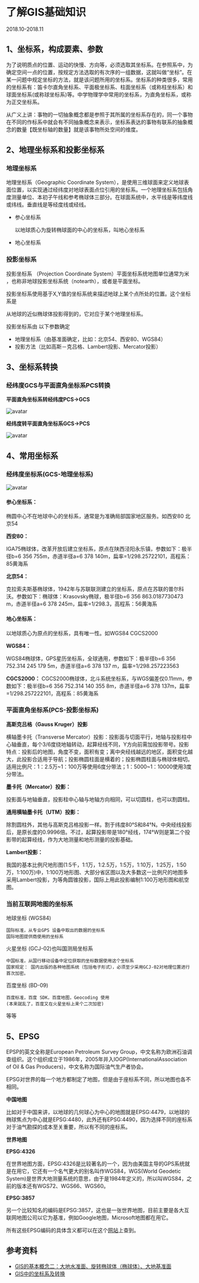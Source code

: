 # 了解GIS基础知识
2018.10-2018.11

## 1、坐标系，构成要素、参数

为了说明质点的位置、运动的快慢、方向等，必须选取其坐标系。在参照系中，为确定空间一点的位置，按规定方法选取的有次序的一组数据，这就叫做“坐标”。在某一问题中规定坐标的方法，就是该问题所用的坐标系。坐标系的种类很多，常用的坐标系有：笛卡尔直角坐标系、平面极坐标系、柱面坐标系（或称柱坐标系）和球面坐标系(或称球坐标系)等。中学物理学中常用的坐标系，为直角坐标系，或称为正交坐标系。

从广义上讲：事物的一切抽象概念都是参照于其所属的坐标系存在的，同一个事物在不同的作标系中就会有不同抽象概念来表示，坐标系表达的事物有联系的抽象概念的数量【既坐标轴的数量】就是该事物所处空间的维度。

## 2、地理坐标系和投影坐标系
 
### 地理坐标系
地理坐标系（Geographic Coordinate System），是使用三维球面来定义地球表面位置，以实现通过经纬度对地球表面点位引用的坐标系。一个地理坐标系包括角度测量单位、本初子午线和参考椭球体三部分。在球面系统中，水平线是等纬度线或纬线。垂直线是等经度线或经线。
- 参心坐标系 
    
    以地球质心为旋转椭球面的中心的坐标系，叫地心坐标系
    
- 地心坐标系

### 投影坐标系
投影坐标系 （Projection Coordinate System）平面坐标系统地图单位通常为米 ，也称非地球投影坐标系统（notearth），或者是平面坐标。

投影坐标系使用基于X,Y值的坐标系统来描述地球上某个点所处的位置。这个坐标系是

从地球的近似椭球体投影得到的，它对应于某个地理坐标系。

投影坐标系由 以下参数确定
- 地理坐标系（由基准面确定，比如：北京54、西安80、WGS84）
- 投影方法（比如高斯－克吕格、Lambert投影、Mercator投影）

## 3、坐标系转换
### 经纬度GCS与平面直角坐标系PCS转换
**平面直角坐标系转经纬度PCS->GCS**

![avatar](pcs2gcs.jpg)

**经纬度转平面直角坐标系GCS->PCS**

![avatar](gcs2pcs.jpg)

## 4、常用坐标系
### 经纬度坐标系(GCS-地理坐标系)
![avatar](gcs.png)


#### 参心坐标系：

椭圆中心不在地球中心的坐标系，通常是为准确局部国家地区服务。如西安80 北京54        

**西安80：** 

IGA75椭球体，改革开放后建立坐标系，原点在陕西泾阳永乐镇，参数如下：极半径b=6 356 755m，赤道半径a=6 378 140m，扁率=1/298.25722101，高程系：85黄海系

**北京54：**

克拉索夫斯基椭球体，1942年与苏联联测建立的坐标系，原点在苏联的普尔科沃。参数如下：椭球体：Krasovsky椭球，极半径b=6 356 863.0187730473 m，赤道半径a=6 378 245m，扁率=1/298.3，高程系：56黄海系

#### 地心坐标系：

以地球质心为原点的坐标系，具有唯一性。如WGS84 CGCS2000

**WGS84：**

WGS84椭球体，GPS星历坐标系，全球通用，参数如下：极半径b=6 356 752.314 245 179 5m，赤道半径a=6 378 137 m，扁率=1/298.257223563

**CGCS2000：**
CGCS2000椭球体，北斗系统坐标系，与WGS偏差仅0.11mm，参数如下：极半径b=6 356 752.314 140 355 8m，赤道半径a=6 378 137m，扁率=1/298.257222101，高程系：85黄海系


### 平面直角坐标系(PCS-投影坐标系)

**高斯克吕格（Gauss Kruger）投影** 

横轴墨卡托（Transverse Mercator）投影：投影面与切面平行，地轴与投影柱中心轴垂直，每个3/6度绕地轴转动，起算经线不同，Y方向前需加投影带号。投影特点：投影后的地图，角度不变，面积有变；离中央经线越远的地区，面积变化越大，此投影合适用于导航；投影椭圆柱面是横着的；投影椭圆柱面与椭球体相切。适用比例尺：1：2.5万~1：100万等使用6度分带法；1：5000~1：10000使用3度分带法。

**墨卡托（Mercator）投影：** 

投影面与地轴垂直，投影柱中心轴与地轴方向相同，可以切圆柱，也可以割圆柱。

**通用横轴墨卡托（UTM）投影：**

除割圆柱外，其他与高斯克吕格投影一样。割于纬度80°S和84°N。中央经线投影后，是原长度的0.9996倍。不过，起算投影带是180°经线，174°W则是第二个投影带的起算经线，作为大地测量和地形测量的投影基础。

**Lambert投影：**

我国的基本比例尺地形图(1:5千，1:1万，1:2.5万，1:5万，1:10万，1:25万，1:50万，1:100万)中，1:100万地形图、大部分省区图以及大多数这一比例尺的地图多采用Lambert投影，为等角圆锥投影，国际上用此投影编制1∶100万地形图和航空图。


### 当前互联网地图的坐标系
地球坐标 (WGS84)

    国际标准，从专业GPS 设备中取出的数据的坐标系
    国际地图提供商使用的坐标系

火星坐标 (GCJ-02)也叫国测局坐标系

    中国标准，从国行移动设备中定位获取的坐标数据使用这个坐标系
    国家规定： 国内出版的各种地图系统（包括电子形式），必须至少采用GCJ-02对地理位置进行首次加密。

百度坐标 (BD-09)

    百度标准，百度 SDK，百度地图，Geocoding 使用
    (本来就乱了，百度又在火星坐标上来个二次加密)
等等

## 5、EPSG
EPSP的英文全称是European Petroleum Survey Group，中文名称为欧洲石油调查组织。这个组织成立于1986年，2005年并入IOGP(InternationalAssociation of Oil & Gas Producers)，中文名称为国际油气生产者协会。

EPSG对世界的每一个地方都制定了地图，但是由于座标系不同，所以地图也各不相同。

**中国地图**

比如对于中国来讲，以地球的几何球心为中心的地图就是EPSG:4479，以地球的椭球焦点为中心就是EPSG:4480，此外还有EPSG:4490，因为选择不同的座标系对于油气勘探的成本至关重要，所以有不同的座标系。

**世界地图**

**EPSG:4326**

在世界地图方面，EPSG:4326是比较著名的一个，因为由美国主导的GPS系统就是在用它，它还有一个名气更大的别名叫作WGS84，WGS(World Geodetic System)是世界大地测量系统的意思，由于是1984年定义的，所以叫WGS84，之前的版本还有WGS72、WGS66、WGS60。

**EPSG:3857**

另一个比较知名的编码是EPSG:3857，这也是一张世界地图，目前主要是各大互联网地图公司以它为基准，例如Google地图，Microsoft地图都在用它。

所有这些EPSG编码的具体含义都可以在这个[网站](https://link.zhihu.com/?target=https%3A//epsg.io/)上查到。

				
				
## 参考资料
- [GIS的基本概念二：大地水准面、旋转椭球体（椭球体）、大地基准面](https://blog.csdn.net/kehongyong/article/details/16916825)				
- [GIS中的坐标系及转换](https://blog.csdn.net/weixin_42078760/article/details/80902529?utm_source=blogxgwz3)				


